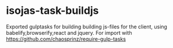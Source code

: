 # isojas-task-buildjs
Exported gulptasks for building building js-files for the client, using babelify,browserify,react and jquery. For import with https://github.com/chaosprinz/require-gulp-tasks

